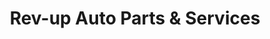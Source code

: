 ---
title: "Rev-up Auto Parts & Services"
url: /quezon-city/rev-up-auto-parts-und-services/
shop: Autoteile
---